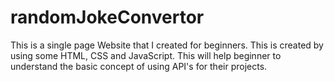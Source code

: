 # randomJokeConvertor
This is a single page Website that I created for beginners. This is created by using some HTML, CSS and JavaScript. This will help beginner to understand the basic concept of using API's for their projects.

